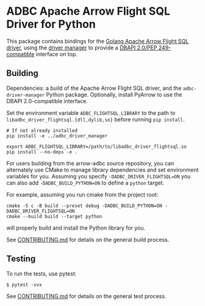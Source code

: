 <!---
  Licensed to the Apache Software Foundation (ASF) under one
  or more contributor license agreements.  See the NOTICE file
  distributed with this work for additional information
  regarding copyright ownership.  The ASF licenses this file
  to you under the Apache License, Version 2.0 (the
  "License"); you may not use this file except in compliance
  with the License.  You may obtain a copy of the License at

    http://www.apache.org/licenses/LICENSE-2.0

  Unless required by applicable law or agreed to in writing,
  software distributed under the License is distributed on an
  "AS IS" BASIS, WITHOUT WARRANTIES OR CONDITIONS OF ANY
  KIND, either express or implied.  See the License for the
  specific language governing permissions and limitations
  under the License.
-->

# ADBC Apache Arrow Flight SQL Driver for Python

This package contains bindings for the [Golang Apache Arrow Flight SQL
driver][flightsql], using the [driver manager][driver-manager] to provide a
[DBAPI 2.0/PEP 249-compatible][dbapi] interface on top.

[dbapi]: https://peps.python.org/pep-0249/
[driver-manager]: https://arrow.apache.org/adbc/current/python/driver_manager.html
[flightsql]: https://arrow.apache.org/adbc/current/driver/flight_sql.html

## Building

Dependencies: a build of the Apache Arrow Flight SQL driver, and the
`adbc-driver-manager` Python package.  Optionally, install PyArrow to
use the DBAPI 2.0-compatible interface.

Set the environment variable `ADBC_FLIGHTSQL_LIBRARY` to the path to
`libadbc_driver_flightsql.{dll,dylib,so}` before running `pip install`.

```
# If not already installed
pip install -e ../adbc_driver_manager

export ADBC_FLIGHTSQL_LIBRARY=/path/to/libadbc_driver_flightsql.so
pip install --no-deps -e .
```

For users building from the arrow-adbc source repository, you can alternately use CMake to manage library dependencies and set environment variables for you. Assuming you specify ``-DADBC_DRIVER_FLIGHTSQL=ON`` you can also add ``-DADBC_BUILD_PYTHON=ON`` to define a ``python`` target.

For example, assuming you run cmake from the project root:

```shell
cmake -S c -B build --preset debug -DADBC_BUILD_PYTHON=ON -DADBC_DRIVER_FLIGHTSQL=ON
cmake --build build --target python
```

will properly build and install the Python library for you.


See [CONTRIBUTING.md](../../CONTRIBUTING.md) for details on the
general build process.

## Testing

To run the tests, use pytest:

```shell
$ pytest -vvx
```

See [CONTRIBUTING.md](../../CONTRIBUTING.md) for details on the
general test process.
